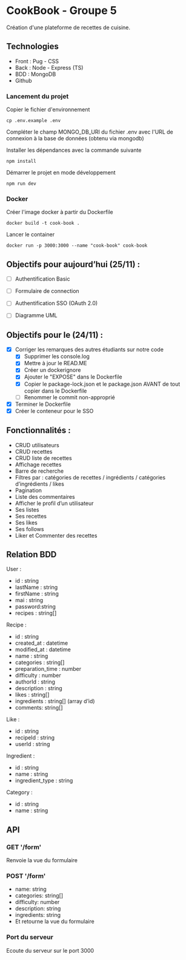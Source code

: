 # CookBook - Groupe 5

Création d'une plateforme de recettes de cuisine.

## Technologies

- Front : Pug - CSS
- Back : Node - Express (TS)
- BDD : MongoDB
- Github

### Lancement du projet

Copier le fichier d'environnement
```
cp .env.example .env
```
Compléter le champ MONGO_DB_URI du fichier .env avec l'URL de connexion à la base de données (obtenu via mongodb)

Installer les dépendances avec la commande suivante
````
npm install
````

Démarrer le projet en mode développement
````
npm run dev
````


### Docker

Créer l'image docker à partir du Dockerfile
````
docker build -t cook-book .
````

Lancer le container
````
docker run -p 3000:3000 --name "cook-book" cook-book
````

## Objectifs pour aujourd’hui (25/11) :
- [ ] Authentification Basic
- [ ] Formulaire de connection
- [ ] Authentification SSO (OAuth 2.0)
- [ ] Diagramme UML


## Objectifs pour le (24/11) :
- [x] Corriger les remarques des autres étudiants sur notre code
  - [x] Supprimer les console.log
  - [x] Mettre à jour le READ.ME
  - [x] Créer un dockerignore
  - [x] Ajouter le "EXPOSE" dans le Dockerfile
  - [x] Copier le package-lock.json et le package.json AVANT de tout copier dans le Dockerfile
  - [ ] Renommer le commit non-approprié
- [x] Terminer le Dockerfile
- [x] Créer le conteneur pour le SSO 
## Fonctionnalités :
- CRUD utilisateurs
- CRUD recettes
- CRUD liste de recettes
- Affichage recettes
- Barre de recherche
- Filtres par : catégories de recettes / ingrédients / catégories d’ingrédients / likes
- Pagination
- Liste des commentaires
- Afficher le profil d’un utilisateur
- Ses listes
- Ses recettes
- Ses likes
- Ses follows
- Liker et Commenter des recettes

## Relation BDD

User :
- id : string
- lastName : string
- firstName : string
- mai : string
- password:string
- recipes : string[]

Recipe :
- id : string
- created_at : datetime
- modified_at : datetime
- name : string
- categories : string[]
- preparation_time : number
- difficulty : number
- authorId : string
- description : string
- likes : string[]
- ingredients : string[] (array d’id)
- comments: string[]


Like :
- id : string
- recipeId : string
- userId : string

Ingredient :
- id : string
- name : string
- ingredient_type : string

Category :
- id : string
- name : string


## API

### GET '/form'
Renvoie la vue du formulaire


### POST '/form' 
- name: string
- categories: string[]
- difficulty: number
- description: string
- ingredients: string
- Et retourne la vue du formulaire

### Port du serveur
Ecoute du serveur sur le port 3000
